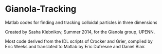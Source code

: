 Gianola-Tracking
================

Matlab codes for finding and tracking colloidal particles in three dimensions

Created by Sasha Klebnikov, Summer 2014, for the Gianola group, UPENN. 

Most code derived from the IDL scripts of Crocker and Grier, compiled by Eric Weeks and translated to Matlab by Eric Dufresne and Daniel Blair. 
